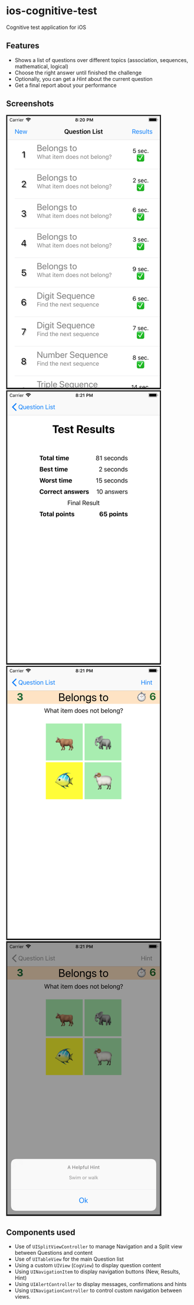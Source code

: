 # ios-cognitive-test

Cognitive test application for iOS

## Features

* Shows a list of questions over different topics (association, sequences, mathematical, logical)
* Choose the right answer until finished the challenge
* Optionally, you can get a *Hint* about the current question
* Get a final report about your performance

## Screenshots

![](screenshots/ios-cognitive-test-01.png)
![](screenshots/ios-cognitive-test-02.png)
![](screenshots/ios-cognitive-test-03.png)
![](screenshots/ios-cognitive-test-04.png)

## Components used

* Use of `UISplitViewController` to manage Navigation and a Split view between Questions and content
* Use of `UITableView` for the main Question list
* Using a custom `UIView` (`CogView`) to display question content
* Using `UINavigationItem` to display navigation buttons (New, Results, Hint)
* Using `UIAlertController` to display messages, confirmations and hints
* Using `UINavigationController` to control custom navigation between views.


